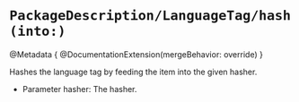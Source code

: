 # ``PackageDescription/LanguageTag/hash(into:)``

@Metadata {
   @DocumentationExtension(mergeBehavior: override)
}

Hashes the language tag by feeding the item into the given hasher.

- Parameter hasher: The hasher.
